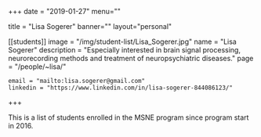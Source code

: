 
+++
date = "2019-01-27"
menu=""


title = "Lisa Sogerer"
banner=""
layout="personal"

[[students]]
    image = "/img/student-list/Lisa_Sogerer.jpg"
    name = "Lisa Sogerer"
    description = "Especially interested in brain signal processing, neurorecording methods and treatment of neuropsychiatric diseases."
    page = "/people/~lisa/"

    email = "mailto:lisa.sogerer@gmail.com"
    linkedin = "https://www.linkedin.com/in/lisa-sogerer-844086123/"


+++

This is a list of students enrolled in the MSNE program since program start in 2016.

